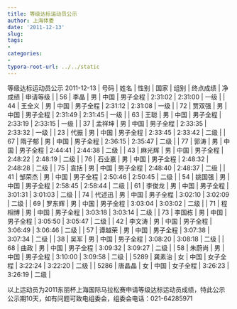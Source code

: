 ```yaml
---
title: 等级达标运动员公示
author: 上海体委
date: '2011-12-13'
slug: 
tags:
- 
categories:
- 
typora-root-url: ../../static
---
```


等级达标运动员公示
2011-12-13
| 号码 | 姓名   | 性别 | 国家 | 组别     | 终点成绩 | 净成绩  | 申请等级 |
| 56   | 李晶   | 男   | 中国 | 男子全程 | 2:31:02  | 2:31:00 | 一级     |
| 44   | 王全义 | 男   | 中国 | 男子全程 | 2:31:12  | 2:31:08 | 一级     |
| 72   | 贾双强 | 男   | 中国 | 男子全程 | 2:31:49  | 2:31:45 | 一级     |
| 63   | 王聪   | 男   | 中国 | 男子全程 | 2:33:19  | 2:33:15 | 一级     |
| 37   | 孟祥坤 | 男   | 中国 | 男子全程 | 2:33:35  | 2:33:32 | 一级     |
| 23   | 代振   | 男   | 中国 | 男子全程 | 2:33:45  | 2:33:42 | 二级     |
| 67   | 隋子郁 | 男   | 中国 | 男子全程 | 2:36:15  | 2:35:47 | 二级     |
| 77   | 郭涛   | 男   | 中国 | 男子全程 | 2:44:41  | 2:44:38 | 二级     |
| 43   | 麻光辉 | 男   | 中国 | 男子全程 | 2:48:22  | 2:48:19 | 二级     |
| 76   | 石业嘉 | 男   | 中国 | 男子全程 | 2:48:32  | 2:48:28 | 二级     |
| 75   | 袁括   | 男   | 中国 | 男子全程 | 2:48:40  | 2:48:37 | 二级     |
| 41   | 邹荣杰 | 男   | 中国 | 男子全程 | 2:50:46  | 2:50:45 | 二级     |
| 54   | 姚国强 | 男   | 中国 | 男子全程 | 2:58:45  | 2:58:44 | 二级     |
| 61   | 李俊龙 | 男   | 中国 | 男子全程 | 3:01:31  | 3:01:03 | 二级     |
| 74   | 代述迅 | 男   | 中国 | 男子全程 | 3:02:10  | 3:02:09 | 二级     |
| 69   | 罗东辉 | 男   | 中国 | 男子全程 | 3:03:04  | 3:03:02 | 二级     |
| 71   | 程相博 | 男   | 中国 | 男子全程 | 3:03:18  | 3:03:14 | 二级     |
| 73   | 李国栋 | 男   | 中国 | 男子全程 | 3:05:50  | 3:05:47 | 二级     |
| 42   | 李文涛 | 男   | 中国 | 男子全程 | 3:06:49  | 3:06:46 | 二级     |
| 57   | 谭越荣 | 男   | 中国 | 男子全程 | 3:07:38  | 3:07:34 | 二级     |
| 38   | 吴军   | 男   | 中国 | 男子全程 | 3:08:20  | 3:08:18 | 二级     |
| 68   | 曲政   | 男   | 中国 | 男子全程 | 3:09:32  | 3:09:27 | 二级     |
| 58   | 朱蔚尚 | 男   | 中国 | 男子全程 | 3:10:00  | 3:09:58 | 二级     |
| 5289 | 龚素治 | 女   | 中国 | 女子全程 | 3:22:24  | 3:22:20 | 二级     |
| 5286 | 唐晶晶 | 女   | 中国 | 女子全程 | 3:26:23  | 3:26:19 | 二级     |

以上运动员为2011东丽杯上海国际马拉松赛申请等级达标运动员成绩，特此公示公示期10天，如有问题可致电组委会，组委会电话：021-64285971